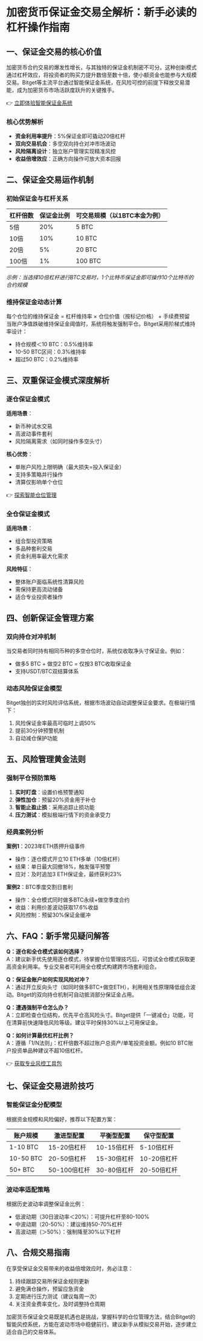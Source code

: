 # 加密货币保证金交易全解析：新手必读的杠杆操作指南

## 一、保证金交易的核心价值

加密货币合约交易的爆发性增长，与其独特的保证金机制密不可分。这种创新模式通过杠杆效应，将投资者的购买力提升数倍至数十倍，使小额资金也能参与大规模交易。Bitget等主流平台通过智能保证金系统，在风险可控的前提下释放交易潜能，成为加密货币市场活跃度跃升的关键推手。

👉 [立即体验智能保证金系统](https://bit.ly/okx_welcome)

### 核心优势解析
- **资金利用率提升**：5%保证金即可撬动20倍杠杆
- **双向交易机会**：多空双向持仓对冲市场波动
- **风险隔离设计**：独立账户管理实现精准风控
- **收益倍增效应**：正确方向操作可放大资本回报

## 二、保证金交易运作机制

### 初始保证金与杠杆关系
| 杠杆倍数 | 保证金比例 | 可交易规模（以1BTC本金为例） |
|---------|------------|-----------------------------|
| 5倍     | 20%        | 5 BTC                       |
| 10倍    | 10%        | 10 BTC                      |
| 20倍    | 5%         | 20 BTC                      |
| 100倍   | 1%         | 100 BTC                     |

*示例：当选择10倍杠杆进行BTC交易时，1个比特币保证金即可操作10个比特币的合约规模*

### 维持保证金动态计算
每个仓位的维持保证金 = 杠杆维持率 × 仓位价值（按标记价格） + 手续费预留  
当账户净值跌破维持保证金阈值时，系统将触发强制平仓。Bitget采用阶梯式维持率设计：
- 持仓规模＜10 BTC：0.5%维持率
- 10-50 BTC区间：0.3%维持率
- 超过50 BTC：0.2%维持率

## 三、双重保证金模式深度解析

### 逐仓保证金模式
**适用场景**：  
- 新币种试水交易  
- 高波动事件套利  
- 风险隔离需求（如同时操作多空头寸）  

**核心优势**：  
- 单账户风险上限明确（最大损失=投入保证金）  
- 支持多策略并行操作  
- 清算仅影响单个仓位  

👉 [探索智能仓位管理](https://bit.ly/okx_welcome)

### 全仓保证金模式
**适用场景**：  
- 组合型投资策略  
- 多品种套利交易  
- 资金利用率最大化需求  

**风险特征**：  
- 整体账户面临系统性清算风险  
- 需保持更高流动储备  
- 适合专业投资者操作  

## 四、创新保证金管理方案

### 双向持仓对冲机制
当交易者同时持有相同币种的多空仓位时，系统仅收取净头寸保证金。例如：
- 做多5 BTC + 做空2 BTC = 仅按3 BTC收取保证金
- 支持USDT/BTC双结算体系

### 动态风险保证金模型
Bitget独创的实时风险评估系统，根据市场波动自动调整保证金要求。在极端行情下：
1. 风险保证金率最高可临时上调50%
2. 提前30分钟预警机制
3. 自动减仓保护功能

## 五、风险管理黄金法则

### 强制平仓预防策略
1. **实时盯盘**：设置价格预警通知
2. **弹性加仓**：预留20%资金用于补仓
3. **智能止盈止损**：采用追踪止损功能
4. **压力测试**：模拟极端行情下的资金承受力

### 经典案例分析
**案例1**：2023年ETH质押升级事件  
- 操作：逐仓模式开立10 ETH多单（10倍杠杆）  
- 结果：单日最大回撤18%，触发强平预警  
- 应对：及时追加3 ETH保证金，最终获利23%  

**案例2**：BTC季度交割日套利  
- 操作：全仓模式同时做多BTC永续+做空季度合约  
- 收益：利用价差波动获取17.6%收益  
- 风险控制：预留30%保证金缓冲  

## 六、FAQ：新手常见疑问解答

**Q：逐仓和全仓模式该如何选择？**  
A：建议新手优先使用逐仓模式，待掌握仓位管理技巧后，可尝试全仓模式获取更高资金利用率。专业交易者可利用全仓模式构建跨市场套利组合。

**Q：保证金账户如何实现风险对冲？**  
A：通过开立反向头寸（如同时做多BTC+做空ETH），利用相关性原理降低组合波动。Bitget的双向持仓机制可自动抵消部分保证金占用。

**Q：遭遇强制平仓怎么办？**  
A：立即检查仓位结构，优先平仓高风险头寸。Bitget提供「一键减仓」功能，可在清算前快速降低风险等级。建议平时保持30%以上可用保证金。

**Q：如何计算最优杠杆比例？**  
A：遵循「1/N法则」：杠杆倍数不超过账户总资产/单笔投资金额。例如10 BTC账户投资单品种建议不超10倍杠杆。

👉 [获取专业风控工具包](https://bit.ly/okx_welcome)

## 七、保证金交易进阶技巧

### 智能保证金分配模型
根据资金规模和风险偏好，推荐以下配置方案：

| 账户规模 | 激进型配置 | 平衡型配置 | 保守型配置 |
|---------|------------|------------|------------|
| 1-10 BTC | 15-20倍杠杆 | 10-15倍杠杆 | 5-10倍杠杆 |
| 10-50 BTC | 20-50倍杠杆 | 15-30倍杠杆 | 10-20倍杠杆 |
| 50+ BTC | 50-100倍杠杆 | 30-80倍杠杆 | 20-50倍杠杆 |

### 波动率适配策略
根据历史波动率调整保证金比例：
- 低波动期（30日波动率＜20%）：可提升杠杆至80-100%
- 中波动期（20-50%）：建议维持50-70%杠杆
- 高波动期（＞50%）：强制降至30%以下杠杆

## 八、合规交易指南

在享受保证金交易带来的收益倍增效应时，务必注意：
1. 持续跟踪交易所保证金规则更新
2. 避免满仓操作，预留应急资金
3. 定期进行压力测试（建议每周一次）
4. 关注资金费率变化，及时调整持仓周期

加密货币保证金交易既是机遇也是挑战，掌握科学的仓位管理方法，结合Bitget的智能风控系统，方能在波动市场中稳健前行。建议新手从模拟交易开始，逐步建立适合自己的交易体系。